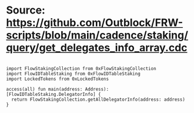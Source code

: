 # Source: https://github.com/Outblock/FRW-scripts/blob/main/cadence/staking/query/get_delegates_info_array.cdc

```

import FlowStakingCollection from 0xFlowStakingCollection
import FlowIDTableStaking from 0xFlowIDTableStaking
import LockedTokens from 0xLockedTokens
        
access(all) fun main(address: Address): [FlowIDTableStaking.DelegatorInfo] {
  return FlowStakingCollection.getAllDelegatorInfo(address: address)
}
```